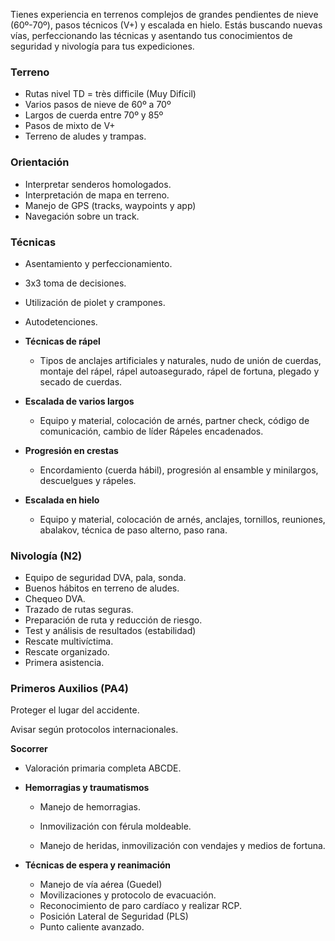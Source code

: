 Tienes experiencia en terrenos complejos de grandes pendientes de nieve (60º-70º), pasos técnicos (V+) y escalada en hielo. Estás buscando nuevas vías, perfeccionando las técnicas y asentando tus conocimientos de seguridad y nivología para tus expediciones.

### **Terreno**

- Rutas nivel TD = très difficile (Muy Difícil)
- Varios pasos de nieve de 60º a 70º
- Largos de cuerda entre 70º y 85º
- Pasos de mixto de V+
- Terreno de aludes y trampas.

### **Orientación**

- Interpretar senderos homologados.
- Interpretación de mapa en terreno.
- Manejo de GPS (tracks, waypoints y app)
- Navegación sobre un track.

### Técnicas

- Asentamiento y perfeccionamiento.
- 3x3 toma de decisiones.
- Utilización de piolet y crampones.
- Autodetenciones.
- **Técnicas de rápel**
  - Tipos de anclajes artificiales y naturales, nudo de unión de cuerdas, montaje del rápel, rápel autoasegurado, rápel de fortuna, plegado y secado de cuerdas.
- **Escalada de varios largos**
  - Equipo y material, colocación de arnés, partner check, código de comunicación, cambio de líder Rápeles encadenados.
- **Progresión en crestas**

  - Encordamiento (cuerda hábil), progresión al ensamble y minilargos, descuelgues y rápeles.

- **Escalada en hielo**
  - Equipo y material, colocación de arnés, anclajes, tornillos, reuniones, abalakov, técnica de paso alterno, paso rana.

### Nivología (N2)

- Equipo de seguridad DVA, pala, sonda.
- Buenos hábitos en terreno de aludes.
- Chequeo DVA.
- Trazado de rutas seguras.
- Preparación de ruta y reducción de riesgo.
- Test y análisis de resultados (estabilidad)
- Rescate multivíctima.
- Rescate organizado.
- Primera asistencia.

### **Primeros Auxilios (PA4)**

Proteger el lugar del accidente.

Avisar según protocolos internacionales.

**Socorrer**

- Valoración primaria completa ABCDE.

- **Hemorragias y traumatismos**

  - Manejo de hemorragias.

  - Inmovilización con férula moldeable.

  - Manejo de heridas, inmovilización con vendajes y medios de fortuna.

- **Técnicas de espera y reanimación**

  - Manejo de vía aérea (Guedel)
  - Movilizaciones y protocolo de evacuación.
  - Reconocimiento de paro cardíaco y realizar RCP.
  - Posición Lateral de Seguridad (PLS)
  - Punto caliente avanzado.
